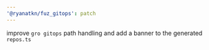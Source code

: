 ```yaml
---
'@ryanatkn/fuz_gitops': patch
---
```


improve `gro gitops` path handling and add a banner to the generated `repos.ts`
